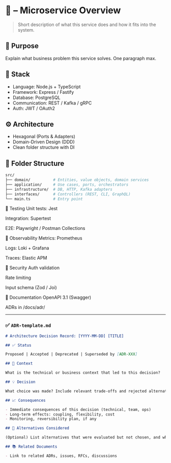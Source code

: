 # 🧩 <Service Name> – Microservice Overview

> Short description of what this service does and how it fits into the system.

## 🧠 Purpose

Explain what business problem this service solves. One paragraph max.

## 🚀 Stack

- Language: Node.js + TypeScript
- Framework: Express / Fastify
- Database: PostgreSQL
- Communication: REST / Kafka / gRPC
- Auth: JWT / OAuth2

## ⚙️ Architecture

- Hexagonal (Ports & Adapters)
- Domain-Driven Design (DDD)
- Clean folder structure with DI

## 📂 Folder Structure

```bash
src/
├── domain/          # Entities, value objects, domain services
├── application/     # Use cases, ports, orchestrators
├── infrastructure/  # DB, HTTP, Kafka adapters
├── interfaces/      # Controllers (REST, CLI, GraphQL)
└── main.ts          # Entry point
```

🧪 Testing
Unit tests: Jest

Integration: Supertest

E2E: Playwright / Postman Collections

🧬 Observability
Metrics: Prometheus

Logs: Loki + Grafana

Traces: Elastic APM

🔐 Security
Auth validation

Rate limiting

Input schema (Zod / Joi)

📘 Documentation
OpenAPI 3.1 (Swagger)

ADRs in /docs/adr/

---

### ✅ `ADR-template.md`

```md
# Architecture Decision Record: [YYYY-MM-DD] [TITLE]

## ✅ Status

Proposed | Accepted | Deprecated | Superseded by [ADR-XXX]

## 🎯 Context

What is the technical or business context that led to this decision?

## 💡 Decision

What choice was made? Include relevant trade-offs and rejected alternatives if necessary.

## 📈 Consequences

- Immediate consequences of this decision (technical, team, ops)
- Long-term effects: coupling, flexibility, cost
- Monitoring, reversibility plan, if any

## 🔁 Alternatives Considered

(Optional) List alternatives that were evaluated but not chosen, and why.

## 📚 Related Documents

- Link to related ADRs, issues, RFCs, discussions
```
